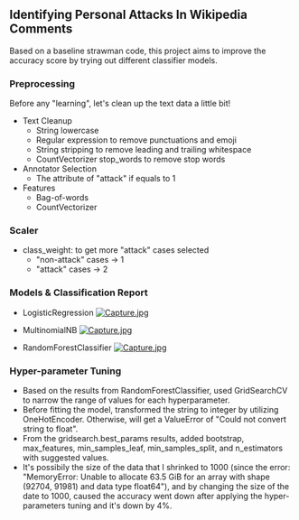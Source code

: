 ## Identifying Personal Attacks In Wikipedia Comments
Based on a baseline strawman code, this project aims to improve the accuracy score by trying out different classifier models.

### Preprocessing
Before any "learning", let's clean up the text data a little bit!
* Text Cleanup
  * String lowercase
  * Regular expression to remove punctuations and emoji
  * String stripping to remove leading and trailing whitespace
  * CountVectorizer stop_words to remove stop words
* Annotator Selection
  * The attribute of "attack" if equals to 1
* Features
  * Bag-of-words
  * CountVectorizer

### Scaler
* class_weight: to get more "attack" cases selected
  * "non-attack" cases -> 1
  * "attack" cases -> 2

### Models & Classification Report
* LogisticRegression
[![Capture.jpg](https://i.postimg.cc/JzvMXqTd/Capture.jpg)](https://postimg.cc/WdGBLMcM)

* MultinomialNB
[![Capture.jpg](https://i.postimg.cc/vHCNLNs9/Capture.jpg)](https://postimg.cc/hfbsKMhP)

* RandomForestClassifier
[![Capture.jpg](https://i.postimg.cc/KzsNc1cL/Capture.jpg)](https://postimg.cc/phz8qXFX)

### Hyper-parameter Tuning
* Based on the results from RandomForestClassifier, used GridSearchCV to narrow the range of values for each hyperparameter.
* Before fitting the model, transformed the string to integer by utilizing OneHotEncoder. Otherwise, will get a ValueError of "Could not convert string to float".
* From the gridsearch.best_params results, added bootstrap, max_features, min_samples_leaf, min_samples_split, and n_estimators with suggested values.
* It's possibily the size of the data that I shrinked to 1000 (since the error: "MemoryError: Unable to allocate 63.5 GiB for an array with shape (92704, 91981) and data type float64"), and by changing the size of the date to 1000, caused the accuracy went down after applying the hyper-parameters tuning and it's down by 4%.
